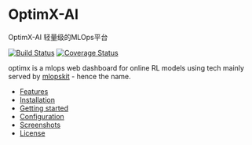 # OptimX-AI
OptimX-AI 轻量级的MLOps平台

[![Build Status](https://travis-ci.org/leepand/optimx.svg?branch=master)](https://travis-ci.org/leepand/optimx)
[![Coverage Status](https://coveralls.io/repos/leepand/optimx/badge.png?branch=master)](https://coveralls.io/r/Jahaja/psdash?branch=master)

optimx is a mlops web dashboard for online RL models using tech mainly served by [mlopskit](https://github.com/eepand/mini-mlops) - hence the name.

* [Features](#features)
* [Installation](#installation)
* [Getting started](#getting-started)
* [Configuration](#configuration)
* [Screenshots](#screenshots)
* [License](#license)